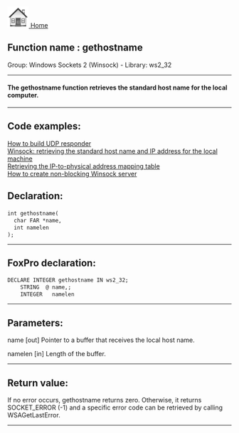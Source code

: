 [<img src="../../images/home.png"> Home ](https://github.com/VFPX/Win32API)  

## Function name : gethostname
Group: Windows Sockets 2 (Winsock) - Library: ws2_32    
***  


#### The gethostname function retrieves the standard host name for the local computer.
***  


## Code examples:
[How to build UDP responder](../../samples/sample_052.md)  
[Winsock: retrieving the standard host name and IP address for the local machine](../../samples/sample_215.md)  
[Retrieving the IP-to-physical address mapping table](../../samples/sample_230.md)  
[How to create non-blocking Winsock server](../../samples/sample_412.md)  

## Declaration:
```foxpro  
int gethostname(
  char FAR *name,
  int namelen
);  
```  
***  


## FoxPro declaration:
```foxpro  
DECLARE INTEGER gethostname IN ws2_32;
	STRING  @ name,;
	INTEGER   namelen  
```  
***  


## Parameters:
name 
[out] Pointer to a buffer that receives the local host name. 

namelen 
[in] Length of the buffer.   
***  


## Return value:
If no error occurs, gethostname returns zero. Otherwise, it returns SOCKET_ERROR (-1) and a specific error code can be retrieved by calling WSAGetLastError.  
***  


